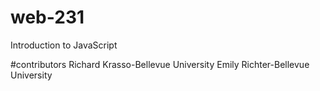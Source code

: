 # web-231
Introduction to JavaScript

#contributors
Richard Krasso-Bellevue University
Emily Richter-Bellevue University